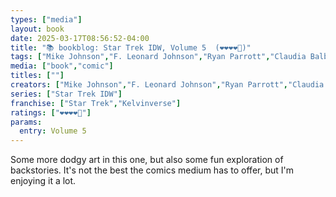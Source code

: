 ```yaml
---
types: ["media"]
layout: book
date: 2025-03-17T08:56:52-04:00
title: "📚 bookblog: Star Trek IDW, Volume 5  (❤️❤️❤️❤️🖤)"
tags: ["Mike Johnson","F. Leonard Johnson","Ryan Parrott","Claudia Balboni","Luca Lamberti"]
media: ["book","comic"]
titles: [""]
creators: ["Mike Johnson","F. Leonard Johnson","Ryan Parrott","Claudia Balboni","Luca Lamberti"]
series: ["Star Trek IDW"]
franchise: ["Star Trek","Kelvinverse"]
ratings: ["❤️❤️❤️❤️🖤"]
params:
  entry: Volume 5
---
```


Some more dodgy art in this one, but also some fun exploration of backstories. It's not the best the comics medium has to offer, but I'm enjoying it a lot.